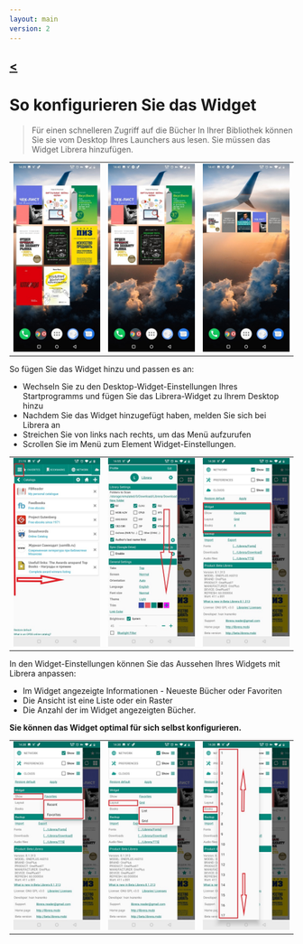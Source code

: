 ```yaml
---
layout: main
version: 2
---
```

[<](/wiki/faq)
---
# So konfigurieren Sie das Widget

> Für einen schnelleren Zugriff auf die Bücher In Ihrer Bibliothek können Sie sie vom Desktop Ihres Launchers aus lesen.
Sie müssen das Widget Librera hinzufügen.


||||
|-|-|-|
|![](6.jpg)|![](9.jpg)|![](10.jpg)|


So fügen Sie das Widget hinzu und passen es an:

* Wechseln Sie zu den Desktop-Widget-Einstellungen Ihres Startprogramms und fügen Sie das Librera-Widget zu Ihrem Desktop hinzu
* Nachdem Sie das Widget hinzugefügt haben, melden Sie sich bei Librera an
* Streichen Sie von links nach rechts, um das Menü aufzurufen
* Scrollen Sie im Menü zum Element Widget-Einstellungen.

||||
|-|-|-|
|![](20.jpg)|![](21.jpg)|![](22.jpg)|

In den Widget-Einstellungen können Sie das Aussehen Ihres Widgets mit Librera anpassen:

* Im Widget angezeigte Informationen - Neueste Bücher oder Favoriten
* Die Ansicht ist eine Liste oder ein Raster
* Die Anzahl der im Widget angezeigten Bücher.

**Sie können das Widget optimal für sich selbst konfigurieren.**

||||
|-|-|-|
|![](2.jpg)|![](3.jpg)|![](4.jpg)|


